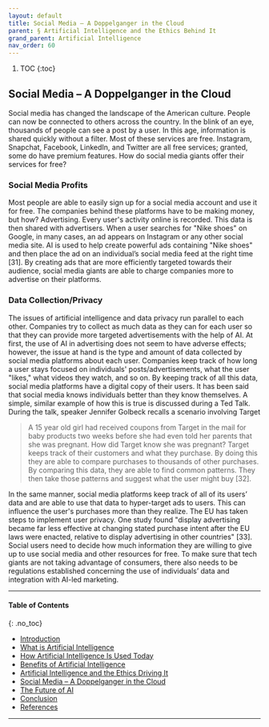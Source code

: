 ```yaml
---
layout: default
title: Social Media – A Doppelganger in the Cloud  
parent: § Artificial Intelligence and the Ethics Behind It  
grand_parent: Artificial Intelligence 
nav_order: 60 
---
```

<style>
.dont-break-out {
  /* These are technically the same, but use both */
  overflow-wrap: break-word;
  word-wrap: break-word;

     -ms-word-break: break-all;
  /* This is the dangerous one in WebKit, as it breaks things wherever */
  word-break: break-all;
  /* Instead use this non-standard one: */
  word-break: break-word;
}

.youtube-container {
    position: relative;
    width: 100%;
    height: 0;
    padding-bottom: 56.25%;
}
.youtube-video {
    position: absolute;
    top: 0;
    left: 0;
    width: 100%;
    height: 100%;
}

</style>

<div class="dont-break-out" markdown="1">

1. TOC
{:toc}

## Social Media – A Doppelganger in the Cloud
Social media has changed the landscape of the American culture. People can now be connected to others across the country. In the blink of an eye, thousands of people can see a post by a user. In this age, information is shared quickly without a filter. Most of these services are free. Instagram, Snapchat, Facebook, LinkedIn, and Twitter are all free services; granted, some do have premium features. How do social media giants offer their services for free?

### Social Media Profits
Most people are able to easily sign up for a social media account and use it for free. The companies behind these platforms have to be making money, but how? Advertising. Every user's activity online is recorded. This data is then shared with advertisers. When a user searches for "Nike shoes" on Google, in many cases, an ad appears on Instagram or any other social media site. AI is used to help create powerful ads containing "Nike shoes" and then place the ad on an individual’s social media feed at the right time [31]. By creating ads that are more efficiently targeted towards their audience, social media giants are able to charge companies more to advertise on their platforms. 

### Data Collection/Privacy
The issues of artificial intelligence and data privacy run parallel to each other. Companies try to collect as much data as they can for each user so that they can provide more targeted advertisements with the help of AI. At first, the use of AI in advertising does not seem to have adverse effects; however, the issue at hand is the type and amount of data collected by social media platforms about each user. Companies keep track of how long a user stays focused on individuals' posts/advertisements, what the user "likes," what videos they watch, and so on. By keeping track of all this data, social media platforms have a digital copy of their users. It has been said that social media knows individuals better than they know themselves. A simple, similar example of how this is true is discussed during a Ted Talk. During the talk, speaker Jennifer Golbeck recalls a scenario involving Target

> A 15 year old girl had received coupons from Target in the mail for baby products two weeks before she had even told her parents that she was pregnant. How did Target know she was pregnant? Target keeps track of their customers and what they purchase. By doing this they are able to compare purchases to thousands of other purchases. By comparing this data, they are able to find common patterns. They then take those patterns and suggest what the user might buy [32].

In the same manner, social media platforms keep track of all of its users’ data and are able to use that data to hyper-target ads to users. This can influence the user's purchases more than they realize. The EU has taken steps to implement user privacy. One study found "display advertising became far less effective at changing stated purchase intent after the EU laws were enacted, relative to display advertising in other countries" [33]. Social users need to decide how much information they are willing to give up to use social media and other resources for free. To make sure that tech giants are not taking advantage of consumers, there also needs to be regulations established concerning the use of individuals’ data and integration with AI-led marketing.

***

#### Table of Contents
{: .no_toc}

<ul><li> <a href="/docs/ai/artificial-intelligence-and-the-ethics-behind-it-1/">Introduction</a></li><li> <a href="/docs/ai/artificial-intelligence-and-the-ethics-behind-it-2/">What is Artificial Intelligence</a></li><li> <a href="/docs/ai/artificial-intelligence-and-the-ethics-behind-it-3/">How Artificial Intelligence Is Used Today</a></li><li> <a href="/docs/ai/artificial-intelligence-and-the-ethics-behind-it-4/">Benefits of Artificial Intelligence</a></li><li> <a href="/docs/ai/artificial-intelligence-and-the-ethics-behind-it-5/">Artificial Intelligence and the Ethics Driving It</a></li><li> <a href="/docs/ai/artificial-intelligence-and-the-ethics-behind-it-6/">Social Media – A Doppelganger in the Cloud</a></li><li> <a href="/docs/ai/artificial-intelligence-and-the-ethics-behind-it-7/">The Future of AI</a></li><li> <a href="/docs/ai/artificial-intelligence-and-the-ethics-behind-it-8/">Conclusion</a></li><li> <a href="/docs/ai/artificial-intelligence-and-the-ethics-behind-it-9/">References</a></li></ul>

***


</div>
